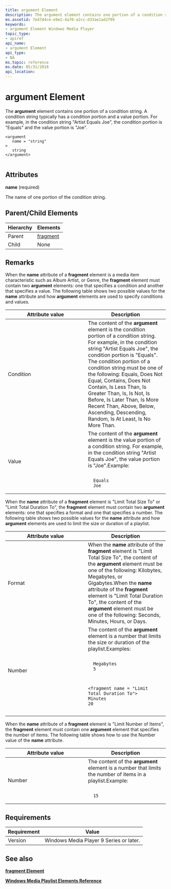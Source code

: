 ```yaml
---
title: argument Element
description: The argument element contains one portion of a condition string.
ms.assetid: 7e4744ce-e9e2-4a70-a2cc-d33ae1ad2f99
keywords:
- argument Element Windows Media Player
topic_type:
- apiref
api_name:
- argument Element
api_type:
- NA
ms.topic: reference
ms.date: 05/31/2018
api_location: 
---
```


# argument Element

The **argument** element contains one portion of a condition string. A condition string typically has a condition portion and a value portion. For example, in the condition string "Artist Equals Joe", the condition portion is "Equals" and the value portion is "Joe".

``` syntax
<argument
   name = "string"
>
   string
</argument>
        
```

## Attributes

**name** (required)

The name of one portion of the condition string.

## Parent/Child Elements



| Hierarchy | Elements                         |
|-----------|----------------------------------|
| Parent    | [fragment](fragment-element.md) |
| Child     | None                             |



 

## Remarks

When the **name** attribute of a **fragment** element is a media item characteristic such as Album Artist, or Genre, the **fragment** element must contain two **argument** elements: one that specifies a condition and another that specifies a value. The following table shows two possible values for the **name** attribute and how **argument** elements are used to specify conditions and values.



<table>
<colgroup>
<col style="width: 50%" />
<col style="width: 50%" />
</colgroup>
<thead>
<tr class="header">
<th>Attribute value</th>
<th>Description</th>
</tr>
</thead>
<tbody>
<tr class="odd">
<td>Condition</td>
<td>The content of the <strong>argument</strong> element is the condition portion of a condition string. For example, in the condition string &quot;Artist Equals Joe&quot;, the condition portion is &quot;Equals&quot;. The condition portion of a condition string must be one of the following: Equals, Does Not Equal, Contains, Does Not Contain, Is Less Than, Is Greater Than, Is, Is Not, Is Before, Is Later Than, Is More Recent Than, Above, Below, Ascending, Descending, Random, Is At Least, Is No More Than.</td>
</tr>
<tr class="even">
<td>Value</td>
<td>The content of the <strong>argument</strong> element is the value portion of a condition string. For example, in the condition string &quot;Artist Equals Joe&quot;, the value portion is &quot;Joe&quot;.Example:<br/>
<pre data-space="preserve"><code><fragment name = &quot;Artist&quot;>
  <argument name = &quot;Condition&quot;>Equals</argument>
  <argument name = &quot;Value&quot;>Joe</argument>
</fragment></code></pre></td>
</tr>
</tbody>
</table>



 

When the **name** attribute of a **fragment** element is "Limit Total Size To" or "Limit Total Duration To", the **fragment** element must contain two **argument** elements: one that specifies a format and one that specifies a number. The following table shows two possible values for the **name** attribute and how **argument** elements are used to limit the size or duration of a playlist.



<table>
<colgroup>
<col style="width: 50%" />
<col style="width: 50%" />
</colgroup>
<thead>
<tr class="header">
<th>Attribute value</th>
<th>Description</th>
</tr>
</thead>
<tbody>
<tr class="odd">
<td>Format</td>
<td>When the <strong>name</strong> attribute of the <strong>fragment</strong> element is &quot;Limit Total Size To&quot;, the content of the <strong>argument</strong> element must be one of the following: Kilobytes, Megabytes, or Gigabytes.When the <strong>name</strong> attribute of the <strong>fragment</strong> element is &quot;Limit Total Duration To&quot;, the content of the <strong>argument</strong> element must be one of the following: Seconds, Minutes, Hours, or Days.<br/></td>
</tr>
<tr class="even">
<td>Number</td>
<td>The content of the <strong>argument</strong> element is a number that limits the size or duration of the playlist.Examples:<br/>
<pre data-space="preserve"><code><fragment name = &quot;Limit Total Size To&quot;>
  <argument name = &quot;Format&quot;>Megabytes</argument>
  <argument name = &quot;Number&quot;>5</argument>
</fragment>

<fragment name = &quot;Limit Total Duration To&quot;>
  <argument name = &quot;Format&quot;>Minutes</argument>
  <argument name = &quot;Number&quot;>20</argument>
</fragment></code></pre></td>
</tr>
</tbody>
</table>



 

When the **name** attribute of a **fragment** element is "Limit Number of Items", the **fragment** element must contain one **argument** element that specifies the number of items. The following table shows how to use the Number value of the **name** attribute.



<table>
<colgroup>
<col style="width: 50%" />
<col style="width: 50%" />
</colgroup>
<thead>
<tr class="header">
<th>Attribute value</th>
<th>Description</th>
</tr>
</thead>
<tbody>
<tr class="odd">
<td>Number</td>
<td>The content of the <strong>argument</strong> element is a number that limits the number of items in a playlist.Example:<br/>
<pre data-space="preserve"><code><fragment name = &quot;Limit Number of Items&quot;>
  <argument name = &quot;Number&quot;>15</argument>
</fragment></code></pre></td>
</tr>
</tbody>
</table>



 

## Requirements



| Requirement | Value |
|--------------------|----------------------------------------------------|
| Version<br/> | Windows Media Player 9 Series or later.<br/> |



## See also

<dl> <dt>

[**fragment Element**](fragment-element.md)
</dt> <dt>

[**Windows Media Playlist Elements Reference**](windows-media-playlist-elements-reference.md)
</dt> </dl>

 

 





